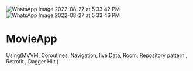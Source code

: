 ![WhatsApp Image 2022-08-27 at 5 33 42 PM](https://user-images.githubusercontent.com/103468470/187037078-3b672d9d-571b-4429-b98c-b8da29930d95.jpeg)
![WhatsApp Image 2022-08-27 at 5 33 46 PM](https://user-images.githubusercontent.com/103468470/187037090-8a5da1c5-5a6b-473b-aeb4-93dda4074ab5.jpeg)
# MovieApp
Using(MVVM, Coroutines, Navigation, live Data, Room,  Repository pattern , Retrofit , Dagger Hilt )
